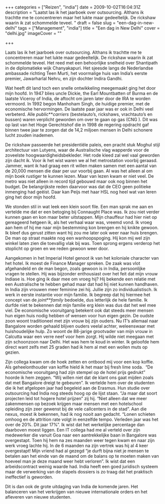 +++
categories = ["Reizen", "india"]
date = 2009-10-02T16:04:31Z
description = "Laatst las ik het jaarboek over outsourcing. Althans ik trachtte me te concentreren maar het lukte maar gedeeltelijk. De rickshaw waarin ik zat schommelde teveel. "
draft = false
slug = "een-dag-in-new-delhi"
tags = ["Management", "india"]
title = "Een dag in New Delhi"
cover = "delhi.jpg"
imageCover = ""

+++


Laats las ik het jaarboek over outsourcing. Althans ik trachtte me te concentreren maar het lukte maar gedeeltelijk. De rickshaw waarin ik zat schommelde teveel. Het reed met een behoorlijke snelheid over Shantipath in de diplomatieke wijk Chanyakapuri. Het sjeesde langs de Nederlandse ambassade richting Teen Murti, het voormalige huis van India’s eerste premier, Jawarharlal Nehru, en zijn dochter Indira Gandhi.

Wat heeft dit land toch een snelle ontwikkeling meegemaakt ging het door mijn hoofd. In 1947 blies uncle Dickie, the Earl Mountbatten of Burma en de laatste Viceroy of India, de aftocht om jaren later door de IRA te worden vermoord. In 1992 begon Manhoham Singh, de huidige premier, met de economische hervormingen. De laatste paar jaar was er ook in Delhi veel verbeterd. Alle *public****carriers* (bestelauto’s, rickshaws, vrachtauto’s en bussen) waren verplicht geworden om over te gaan op gas (CNG ). Dit was op last van het Hoge Gerechtshof die in 1998 de regering opdracht gaf binnen twee jaar te zorgen dat de 14,2 miljoen mensen in Delhi schonere lucht zouden inademen.

De rickshaw passeerde het presidentiële paleis, een pracht stuk Moghul stijl architectuur van Lutyens, waar de Australische vlag wapperde voor de zoveelste hoogwaardigheidsbekleder. Het rode kleed zal wel vaal geworden zijn dacht ik. Voor ik het wist waren we al het metrostation voorbij geraasd. Jammer, want ik had graag een rit willen maken samen met een aantal van de 20,000 mensen die daar per uur voorbij gaan. Al was het alleen al om mijn boek rustiger te kunnen lezen. Maar van lezen kwam er niet veel. De metro was niet alleen in record tijd gebouwd maar ook nog binnen het budget. De belangrijkste reden daarvoor was dat de CEO geen politieke inmenging had geëist. Daar kan Peijs met haar HSL nog heel wat van leren ging het door mijn hoofd.

We stonden stil in wat leek een klein soort file. Een man sprak me aan en vertelde me dat er een betoging bij Connaught Place was. Ik zou niet verder kunnen gaan en kon maar beter uitstappen. Mijn chauffeur had hier niet op gereageerd hetgeen ik, als het verhaal waar was, vreemd vond. Ik vroeg aan hem of hij me naar mijn bestemming kon brengen en hij knikte gewoon. Ik bleef dus gerust zitten want hij zou me later ook weer naar huis brengen. De man op straat maakte nog een wanhoopspoging. Hij kon mij wel zijn winkel laten zien die toevallig vlak bij was. Toen sprong ergens verderop het stoplicht op groen en we reden gewoon weer door.

Aangekomen in het Imperial Hotel genoot ik van het koloniale character van het hotel. Ik moest de Finance Manager spreken. De zaak was vlot afgehandeld en de man begon, zoals gewoon is in India, persoonlijke vragen te stellen. Hij was bijzonder enthousiast over het feit dat mijn vrouw Indiase is. Hoe ging ik daar mee om vroeg hij? Hij bekende een relatie met een Australische te hebben gehad maar dat had hij niet kunnen handhaven. In India zijn vrouwen meer feminine zei hij. Jullie zijn zo individualistisch. Ik werk in eerste instantie voor mijn familie. Ik begreep dat hij hiermee het concept van de *joint****family* bedoelde, dus letterlijk de hele familie. Ik durfde niet te bekennen dat mijn familie erg klein was dus dat het wel mee viel. De economische vooruitgang betekent ook dat steeds meer mensen hun eigen huis nodig hebben of wensen voor hun eigen gezin. De oudste zoon woont traditioneel met zijn vrouw bij zijn ouders. Nu IT’s allemaal naar Bangalore worden gehaald blijven ouders veelal achter, weleenswaar met huishoudelijke hulp. Zo woont de 88-jarige grootvader van mijn vrouw in Calcutta waar een verre neef voor hem zorgt. Hij wilde niet meegaan met zijn schoonzoon naar Delhi. Het was hem te koud in winter. Ik geloofde hem direct want zelfs met 25 graden had ik hem al met een wollen muts op gezien.

Zijn collega kwam om de hoek zetten en ontbood mij voor een kop koffie. Als geheelonthouder van koffie hield ik het maar bij fresh lime soda.  “De economische vooruitgang had zijn stempel op de hotel prijs gedrukt” hoorde ik hem zeggen. “Wij willen niet dat de klant ons gaat mijden zoals dat met Bangalore dreigt te gebeuren”. Ik vertelde hem over de studenten die ik het afgelopen jaar had begeleid aan de Erasmus. Hun studie over outsourcing had India nog steeds hoog op de lijst staan. “Ja maar dat soort projecten leid tot hogere hotel prijzen” zij hij. “Niet alleen dat we meer zakenmensen op bezoek krijgen maar mensen met een hotelschool opleiding zijn zeer gewenst bij de vele callcenters in de stad”. Aan die nexus, moest ik bekennen, had ik nog nooit aan gedacht. “Lonen schieten omhoog en de attrition rate volgt in eenzelfde tempo. Verleden jaar was het over de 20%. Dit jaar 17%”. Ik wist dat het werkelijke percentage dan daarboven moest liggen. Een IT collega had me al verteld over zijn medewerker die vanuit Goa naar een aantrekkelijke baan in Bangalore was overgestapt. Toen hij hem na zes maanden weer tegen kwam en naar zijn werk vroeg lachte hij. In de 6 maanden na zijn vertrek was hij al 4 keer overgestapt! Mijn vriend had al gezegd “je durft bijna niet je mensen te betalen aan het einde van de maand om de balans op te moeten maken van hoeveel man je deze maand weer hebt verloren”. Ik wist dat een arbeidscontract weinig waarde had. India heeft een goed juridisch systeem maar de verwerking van de stapels dossiers is zo traag dat het praktisch ineffectief is geworden.

Dit is dan ook de grote uitdaging van India de komende jaren. Het balanceren van het verkrijgen van nieuwe internationale orders en het afleveren van nieuwe studenten.


